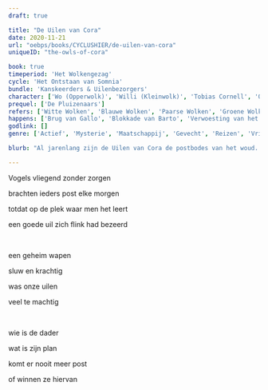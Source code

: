 ```yaml
---
draft: true

title: "De Uilen van Cora"
date: 2020-11-21
url: "oebps/books/CYCLUSHIER/de-uilen-van-cora"
uniqueID: "the-owls-of-cora"

book: true
timeperiod: 'Het Wolkengezag'
cycle: 'Het Ontstaan van Somnia' 
bundle: 'Kanskeerders & Uilenbezorgers'
character: ['Wo (Opperwolk)', 'Willi (Kleinwolk)', 'Tobias Cornell', 'Orlando Obra', 'Roy Racing Rogers', 'Mario Reo', 'Lucas Amando', 'Aria Amando', 'Piche Rogers', 'Ultara', 'Bibo (Bever)', 'Barto (Bever)', 'Gallo (Gigant)', 'Barto (Gigant)']
prequel: ['De Pluizenaars']
refers: ['Witte Wolken', 'Blauwe Wolken', 'Paarse Wolken', 'Groene Wolken', 'Grijze Wolken', 'Giganten', 'Walgelijke Wolken', 'Verzamelboom', 'Drinkboom', 'Welhier', 'Nachtrivier', 'Magart', 'Peris', 'Eeris', 'Apra']
happens: ['Brug van Gallo', 'Blokkade van Barto', 'Verwoesting van het Oostenwoud']
godlink: []
genre: ['Actief', 'Mysterie', 'Maatschappij', 'Gevecht', 'Reizen', 'Vriendschap', 'Liefde']

blurb: "Al jarenlang zijn de Uilen van Cora de postbodes van het woud. Geliefd bij iedereen en ook heel hard nodig. Totdat een onbekende dader hun hoofdkwartier aanvalt en alles in de war schopt."

---
```


Vogels vliegend zonder zorgen

brachten ieders post elke morgen

totdat op de plek waar men het leert

een goede uil zich flink had bezeerd

&nbsp;

een geheim wapen

sluw en krachtig

was onze uilen

veel te machtig

&nbsp;

wie is de dader

wat is zijn plan

komt er nooit meer post

of winnen ze hiervan
